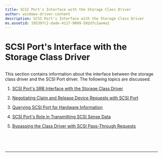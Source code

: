 ```yaml
---
title: SCSI Port's Interface with the Storage Class Driver
author: windows-driver-content
description: SCSI Port's Interface with the Storage Class Driver
ms.assetid: 195397c2-dade-4117-9809-592d7c1ae4a2
---
```


# SCSI Port's Interface with the Storage Class Driver


## <span id="ddk_scsi_port_s_interface_with_the_storage_class_driver_kg"></span><span id="DDK_SCSI_PORT_S_INTERFACE_WITH_THE_STORAGE_CLASS_DRIVER_KG"></span>


This section contains information about the interface between the storage class driver and the SCSI Port driver. The following topics are discussed.

1.  [SCSI Port's SRB Interface with the Storage Class Driver](scsi-port-s-srb-interface-with-the-storage-class-driver.md)

2.  [Negotiating Claim and Release Device Requests with SCSI Port](negotiating-claim-and-release-device-requests-with-scsi-port.md)

3.  [Querying SCSI Port for Hardware Information](querying-scsi-port-for-hardware-information.md)

4.  [SCSI Port's Role in Transmitting SCSI Sense Data](scsi-port-s-role-in-transmitting-scsi-sense-data.md)

5.  [Bypassing the Class Driver with SCSI Pass-Through Requests](bypassing-the-class-driver-with-scsi-pass-through-requests.md)

 

 


--------------------


